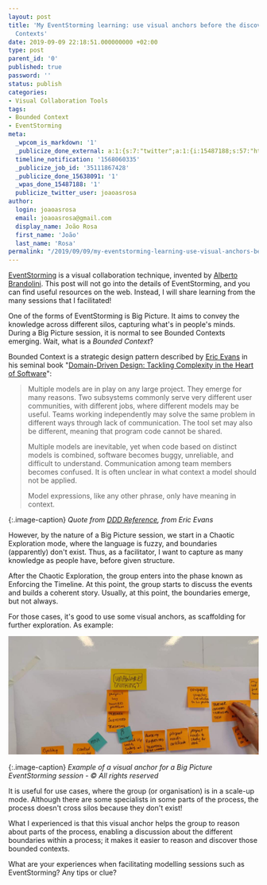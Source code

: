 ```yaml
---
layout: post
title: 'My EventStorming learning: use visual anchors before the discovery of Bounded
  Contexts'
date: 2019-09-09 22:18:51.000000000 +02:00
type: post
parent_id: '0'
published: true
password: ''
status: publish
categories:
- Visual Collaboration Tools
tags:
- Bounded Context
- EventStorming
meta:
  _wpcom_is_markdown: '1'
  _publicize_done_external: a:1:{s:7:"twitter";a:1:{i:15487188;s:57:"https://twitter.com/joaoasrosa/status/1171156054782164993";}}
  timeline_notification: '1568060335'
  _publicize_job_id: '35111867428'
  _publicize_done_15638091: '1'
  _wpas_done_15487188: '1'
  publicize_twitter_user: joaoasrosa
author:
  login: joaoasrosa
  email: joaoasrosa@gmail.com
  display_name: João Rosa
  first_name: 'João'
  last_name: 'Rosa'
permalink: "/2019/09/09/my-eventstorming-learning-use-visual-anchors-before-the-discover-of-bounded-contexts/"
---
```

[EventStorming](https://www.eventstorming.com/) is a visual collaboration technique, invented by [Alberto Brandolini](https://twitter.com/ziobrando). This post will not go into the details of EventStorming, and you can find useful resources on the web. Instead, I will share learning from the many sessions that I facilitated!

One of the forms of EventStorming is Big Picture. It aims to convey the knowledge across different silos, capturing what's in people's minds. During a Big Picture session, it is normal to see Bounded Contexts emerging. Wait, what is a _Bounded Context_?

Bounded Context is a strategic design pattern described by [Eric Evans](https://twitter.com/ericevans0) in his seminal book "[Domain-Driven Design: Tackling Complexity in the Heart of Software](https://www.amazon.com/exec/obidos/ASIN/0321125215/domainlanguag-20)":

> Multiple models are in play on any large project. They emerge for many reasons. Two subsystems commonly serve very different user communities, with different jobs, where different models may be useful. Teams working independently may solve the same problem in different ways through lack of communication. The tool set may also be different, meaning that program code cannot be shared.
> 
> Multiple models are inevitable, yet when code based on distinct models is combined, software becomes buggy, unreliable, and difficult to understand. Communication among team members becomes confused. It is often unclear in what context a model should not be applied.
> 
> Model expressions, like any other phrase, only have meaning in context.

{:.image-caption}
*Quote from [DDD Reference](http://domainlanguage.com/ddd/reference/), from Eric Evans*

However, by the nature of a Big Picture session, we start in a Chaotic Exploration mode, where the language is fuzzy, and boundaries (apparently) don't exist. Thus, as a facilitator, I want to capture as many knowledge as people have, before given structure.

After the Chaotic Exploration, the group enters into the phase known as Enforcing the Timeline. At this point, the group starts to discuss the events and builds a coherent story. Usually, at this point, the boundaries emerge, but not always.

For those cases, it's good to use some visual anchors, as scaffolding for further exploration. As example:

![Example of a visual anchor for a Big Picture EventStorming session - © All rights reserved](/images/assets/img_20190905_145030.jpg)

{:.image-caption}
*Example of a visual anchor for a Big Picture EventStorming session - © All rights reserved*

It is useful for use cases, where the group (or organisation) is in a scale-up mode. Although there are some specialists in some parts of the process, the process doesn't cross silos because they don't exist!

What I experienced is that this visual anchor helps the group to reason about parts of the process, enabling a discussion about the different boundaries within a process; it makes it easier to reason and discover those bounded contexts.

What are your experiences when facilitating modelling sessions such as EventStorming? Any tips or clue?
